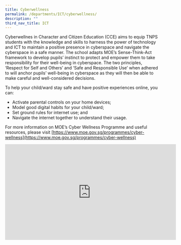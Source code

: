 ```yaml
---
title: Cyberwellness
permalink: /departments/ICT/cyberwellness/
description: ""
third_nav_title: ICT
---
```

Cyberwellnes in Character and Citizen Education (CCE) aims to equip TNPS students with the knowledge and skills to harness the power of technology and ICT to maintain a positive presence in cyberspace and navigate the cyberspace in a safe manner. The school adapts MOE’s Sense-Think-Act framework to develop pupils’ instinct to protect and empower them to take responsibility for their well-being in cyberspace. The two principles, ‘Respect for Self and Others’ and ‘Safe and Responsible Use’ when adhered to will anchor pupils’ well-being in cyberspace as they will then be able to make careful and well-considered decisions.

  

To help your child/ward stay safe and have positive experiences online, you can:

  

*   Activate parental controls on your home devices;
*   Model good digital habits for your child/ward;
*   Set ground rules for internet use; and
*   Navigate the internet together to understand their usage.

  

For more information on MOE’s Cyber Wellness Programme and useful resources, please visit [https://www.moe.gov.sg/programmes/cyber-wellness](https://www.moe.gov.sg/programmes/cyber-wellness)

<iframe width="560" height="315" src="https://www.youtube.com/embed/ktyjfHj6_tY" title="Digital Defence" frameborder="0" allow="accelerometer; autoplay; clipboard-write; encrypted-media; gyroscope; picture-in-picture" allowfullscreen></iframe>